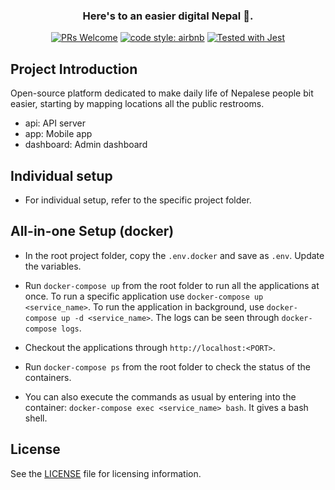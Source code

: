 <h3 align="center">
  Here's to an easier digital Nepal 🙌.
</h3>

<p align="center">
  <a href="CONTRIBUTING.md"><img src="https://img.shields.io/badge/PRs-welcome-brightgreen.svg" alt="PRs Welcome"></a>
  <a href="https://www.npmjs.com/package/eslint-config-airbnb-typescript"><img alt="code style: airbnb" src="https://img.shields.io/badge/code%20style-airbnb-red"></a>
  <a href="https://github.com/facebook/jest"><img src="https://img.shields.io/badge/tested_with-jest-99424f.svg" alt="Tested with Jest"></a>
</p>

## Project Introduction

Open-source platform dedicated to make daily life of Nepalese people bit easier, starting by mapping locations all the public restrooms.

- api: API server
- app: Mobile app
- dashboard: Admin dashboard

## Individual setup

- For individual setup, refer to the specific project folder.

## All-in-one Setup (docker)

- In the root project folder, copy the `.env.docker` and save as `.env`. Update the variables.

- Run `docker-compose up` from the root folder to run all the applications at once. To run a specific application use `docker-compose up <service_name>`. To run the application in background, use `docker-compose up -d <service_name>`. The logs can be seen through `docker-compose logs`.

- Checkout the applications through `http://localhost:<PORT>`.

- Run `docker-compose ps` from the root folder to check the status of the containers.

- You can also execute the commands as usual by entering into the container: `docker-compose exec <service_name> bash`. It gives a bash shell.

## License

See the [LICENSE](./LICENSE) file for licensing information.
